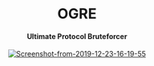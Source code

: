 <h1 align="center">OGRE</h4>
<h4 align="center">Ultimate Protocol Bruteforcer</h4>
<p align="center"><a href="https://ibb.co/NSjsHWh"><img src="https://i.ibb.co/xHjDRzv/Screenshot-from-2019-12-23-16-19-55.png" alt="Screenshot-from-2019-12-23-16-19-55" border="0"></a></p>

